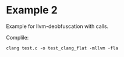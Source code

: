 # Example 2
Example for llvm-deobfuscation with calls.

Complile:

    clang test.c -o test_clang_flat -mllvm -fla
